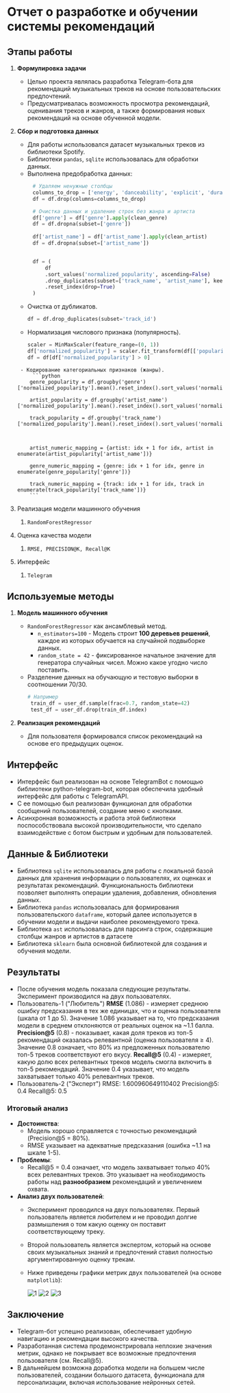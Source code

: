 # Отчет о разработке и обучении системы рекомендаций


## Этапы работы

1. **Формулировка задачи**
   - Целью проекта являлась разработка Telegram-бота для рекомендаций музыкальных треков на основе пользовательских предпочтений.
   - Предусматривалась возможность просмотра рекомендаций, оценивания треков и жанров, а также формирования новых рекомендаций на основе обученной модели.

2. **Сбор и подготовка данных**
   - Для работы использовался датасет музыкальных треков из библиотеки Spotify.
   - Библиотеки `pandas`, `sqlite` использовалась для обработки данных.
   - Выполнена предобработка данных:
   ```python
	    # Удаляем ненужные столбцы
		columns_to_drop = ['energy', 'danceability', 'explicit', 'duration_ms']
		df = df.drop(columns=columns_to_drop)

		# Очистка данных и удаление строк без жанра и артиста
		df['genre'] = df['genre'].apply(clean_genre)
		df = df.dropna(subset=['genre'])
		
		df['artist_name'] = df['artist_name'].apply(clean_artist)
		df = df.dropna(subset=['artist_name'])


		df = (
			df
		    .sort_values('normalized_popularity', ascending=False)
		    .drop_duplicates(subset=['track_name', 'artist_name'], keep='first')
			.reset_index(drop=True)
		)
	```
     - Очистка от дубликатов.
		```python
		df = df.drop_duplicates(subset='track_id')
		```
     - Нормализация числового признака (популярность).
	     ```python
	    scaler = MinMaxScaler(feature_range=(0, 1))
		df['normalized_popularity'] = scaler.fit_transform(df[['popularity']])
		df = df[df['normalized_popularity'] > 0]
		
	```
     - Кодирование категориальных признаков (жанры).
	     ```python
		genre_popularity = df.groupby('genre')['normalized_popularity'].mean().reset_index().sort_values('normalized_popularity')

		artist_popularity = df.groupby('artist_name')['normalized_popularity'].mean().reset_index().sort_values('normalized_popularity')

		track_popularity = df.groupby('track_name')['normalized_popularity'].mean().reset_index().sort_values('normalized_popularity')

  

		artist_numeric_mapping = {artist: idx + 1 for idx, artist in enumerate(artist_popularity['artist_name'])}
		
		genre_numeric_mapping = {genre: idx + 1 for idx, genre in enumerate(genre_popularity['genre'])}
		
		track_numeric_mapping = {track: idx + 1 for idx, track in enumerate(track_popularity['track_name'])}
		```
   
3. Реализация модели машинного обучения
	1. `RandomForestRegressor`
4. Оценка качества модели
	1. `RMSE, PRECISION@K, Recall@K`
5. Интерфейс
	1. `Telegram`

## Используемые методы

1. **Модель машинного обучения**
   - `RandomForestRegressor`  как ансамблевый метод.
	   - `n_estimators=100` - Модель строит **100 деревьев решений**, каждое из которых обучается на случайной подвыборке данных.
	   - `random_state = 42` - фиксированное начальное значение для генератора случайных чисел. Можно какое угодно число поставить.
   - Разделение данных на обучающую и тестовую выборки в соотношении 70/30.
	   ```python
	   # Например
	    train_df = user_df.sample(frac=0.7, random_state=42)
		test_df = user_df.drop(train_df.index)
		```

2. **Реализация рекомендаций**
   - Для пользователя формировался список рекомендаций на основе его предыдущих оценок.

## Интерфейс

- Интерфейс был реализован на основе TelegramBot с помощью библиотеки python-telegram-bot, которая обеспечила удобный интерфейс для работы с TelegramAPI. 
- С ее помощью был реализован функционал для обработки сообщений пользователей, создание меню с кнопками. 
- Асинхронная возможность и работа этой библиотеки поспособствовала высокой производительности, что сделало взаимодействие с ботом быстрым и удобным для пользователей.

## Данные & Библиотеки

- Библиотека `sqlite` использовалась для работы с локальной базой данных для хранения информации о пользователях, их оценках и результатах рекомендаций. Функциональность библиотеки позволяет выполнять операции удаления, добавления, обновления данных.
- Библиотека `pandas` использовалась для формирования пользовательского `dataframe`, который далее используется в обучении модели и выдачи наиболее рекомендуемого трека.
- Библиотека `ast` использовалась для парсинга строк, содержащие столбцы жанров и артистов в датасете
- Библиотека `sklearn` была основной библиотекой для создания и обучения модели.
## Результаты

- После обучения модель показала следующие результаты. Эксперимент производился на двух пользователях.
- Пользователь-1 ("Любитель")
		**RMSE** (1.086) - измеряет среднюю ошибку предсказания в тех же единицах, что и оценка пользователя (шкала от 1 до 5). Значение 1.086 указывает на то, что предсказания модели в среднем отклоняются от реальных оценок на ~1.1 балла.
		**Precision@5** (0.8) - показывает, какая доля треков из топ-5 рекомендаций оказалась релевантной (оценка пользователя ≥ 4). Значение 0.8 означает, что 80% из предложенных пользователю топ-5 треков соответствуют его вкусу.
		**Recall@5** (0.4) - измеряет, какую долю всех релевантных треков модель смогла включить в топ-5 рекомендаций. Значение 0.4 указывает, что модель захватывает только 40% релевантных треков.
- Пользователь-2 ("Эксперт")
		RMSE: 1.600960649110402 
		Precision@5: 0.4 
		Recall@5: 0.5
### Итоговый анализ

- **Достоинства**:
    - Модель хорошо справляется с точностью рекомендаций (Precision@5 = 80%).
    - RMSE указывает на адекватные предсказания (ошибка ~1.1 на шкале 1-5).
- **Проблемы**:
    - Recall@5 = 0.4 означает, что модель захватывает только 40% всех релевантных треков. Это указывает на необходимость работы над **разнообразием** рекомендаций и увеличением охвата.
- **Анализ двух пользователей**:
	- Эксперимент проводился на двух пользователях. Первый пользователь является любителем и не проводил долгие размышления о том какую оценку он поставит соответствующему треку.
	- Второй пользователь является экспертом, который на основе своих музыкальных знаний и предпочтений ставил полностью аргументированную оценку трекам.
	- Ниже приведены графики метрик двух пользователей (на основе `matplotlib`):
	
		
		![1](https://www.upload.ee/image/17570719/Pasted_image_20241229195346.png)
		![2](https://www.upload.ee/image/17570724/Pasted_image_20241229195353.png)
		![3](https://www.upload.ee/image/17570726/Pasted_image_20241229195406.png)
			
	  

## Заключение

- Telegram-бот успешно реализован, обеспечивает удобную навигацию и рекомендации высокого качества.
- Разработанная система продемонстрировала неплохие значения метрик, однако не покрывает все возможные предпочтения пользователя (см. Recall@5).
- В дальнейшем возможна доработка модели на большем числе пользователей, создании большого датасета, функционала для персонализации, включая использование нейронных сетей.
